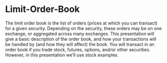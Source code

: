 # Limit-Order-Book
The limit order book is the list of orders (prices at which you can transact) for a given security.  Depending on the security, these orders may be on one exchange, or aggregated across many exchanges.  This presentation will give a basic description of the order book, and how your transactions will be handled by (and how they will affect) the book.  You will transact in an order book if you trade stock, futures, options, and/or other securities. However, in this presentation we’ll use stock examples.
